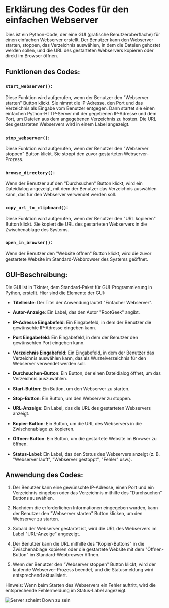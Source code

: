 # Erklärung des Codes für den einfachen Webserver

Dies ist ein Python-Code, der eine GUI (grafische Benutzeroberfläche) für einen einfachen Webserver erstellt. Der Benutzer kann den Webserver starten, stoppen, das Verzeichnis auswählen, in dem die Dateien gehostet werden sollen, und die URL des gestarteten Webservers kopieren oder direkt im Browser öffnen.

## Funktionen des Codes:

### `start_webserver()`:
Diese Funktion wird aufgerufen, wenn der Benutzer den "Webserver starten" Button klickt. Sie nimmt die IP-Adresse, den Port und das Verzeichnis als Eingabe vom Benutzer entgegen. Dann startet sie einen einfachen Python-HTTP-Server mit der gegebenen IP-Adresse und dem Port, um Dateien aus dem angegebenen Verzeichnis zu hosten. Die URL des gestarteten Webservers wird in einem Label angezeigt.

### `stop_webserver()`:
Diese Funktion wird aufgerufen, wenn der Benutzer den "Webserver stoppen" Button klickt. Sie stoppt den zuvor gestarteten Webserver-Prozess.

### `browse_directory()`:
Wenn der Benutzer auf den "Durchsuchen" Button klickt, wird ein Dateidialog angezeigt, mit dem der Benutzer das Verzeichnis auswählen kann, das für den Webserver verwendet werden soll.

### `copy_url_to_clipboard()`:
Diese Funktion wird aufgerufen, wenn der Benutzer den "URL kopieren" Button klickt. Sie kopiert die URL des gestarteten Webservers in die Zwischenablage des Systems.

### `open_in_browser()`:
Wenn der Benutzer den "Website öffnen" Button klickt, wird die zuvor gestartete Website im Standard-Webbrowser des Systems geöffnet.

## GUI-Beschreibung:

Die GUI ist in Tkinter, dem Standard-Paket für GUI-Programmierung in Python, erstellt. Hier sind die Elemente der GUI:

- **Titelleiste**: Der Titel der Anwendung lautet "Einfacher Webserver".

- **Autor-Anzeige**: Ein Label, das den Autor "RootGeek" angibt.

- **IP-Adresse Eingabefeld**: Ein Eingabefeld, in dem der Benutzer die gewünschte IP-Adresse eingeben kann.

- **Port Eingabefeld**: Ein Eingabefeld, in dem der Benutzer den gewünschten Port eingeben kann.

- **Verzeichnis Eingabefeld**: Ein Eingabefeld, in dem der Benutzer das Verzeichnis auswählen kann, das als Wurzelverzeichnis für den Webserver verwendet werden soll.

- **Durchsuchen-Button**: Ein Button, der einen Dateidialog öffnet, um das Verzeichnis auszuwählen.

- **Start-Button**: Ein Button, um den Webserver zu starten.

- **Stop-Button**: Ein Button, um den Webserver zu stoppen.

- **URL-Anzeige**: Ein Label, das die URL des gestarteten Webservers anzeigt.

- **Kopier-Button**: Ein Button, um die URL des Webservers in die Zwischenablage zu kopieren.

- **Öffnen-Button**: Ein Button, um die gestartete Website im Browser zu öffnen.

- **Status-Label**: Ein Label, das den Status des Webservers anzeigt (z. B. "Webserver läuft", "Webserver gestoppt", "Fehler" usw.).

## Anwendung des Codes:

1. Der Benutzer kann eine gewünschte IP-Adresse, einen Port und ein Verzeichnis eingeben oder das Verzeichnis mithilfe des "Durchsuchen" Buttons auswählen.

2. Nachdem die erforderlichen Informationen eingegeben wurden, kann der Benutzer den "Webserver starten" Button klicken, um den Webserver zu starten.

3. Sobald der Webserver gestartet ist, wird die URL des Webservers im Label "URL-Anzeige" angezeigt.

4. Der Benutzer kann die URL mithilfe des "Kopier-Buttons" in die Zwischenablage kopieren oder die gestartete Website mit dem "Öffnen-Button" im Standard-Webbrowser öffnen.

5. Wenn der Benutzer den "Webserver stoppen" Button klickt, wird der laufende Webserver-Prozess beendet, und die Statusmeldung wird entsprechend aktualisiert.

Hinweis: Wenn beim Starten des Webservers ein Fehler auftritt, wird die entsprechende Fehlermeldung im Status-Label angezeigt.

![Server scheint Down zu sein](https://drive.google.com/uc?export=view&id=1ezu495gTr5BOtXxCLOnEAko_uJN4cwIz)

